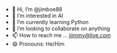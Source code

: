 - 👋 Hi, I’m @jimboe88
- 👀 I’m interested in AI
- 🌱 I’m currently learning Python
- 💞️ I’m looking to collaborate on anything
- 📫 How to reach me ... jjimmy@live.com
- 😄 Pronouns: He/Him


<!---
jimboe88/jimboe88 is a ✨ special ✨ repository because its `README.md` (this file) appears on your GitHub profile.
You can click the Preview link to take a look at your changes.
--->
